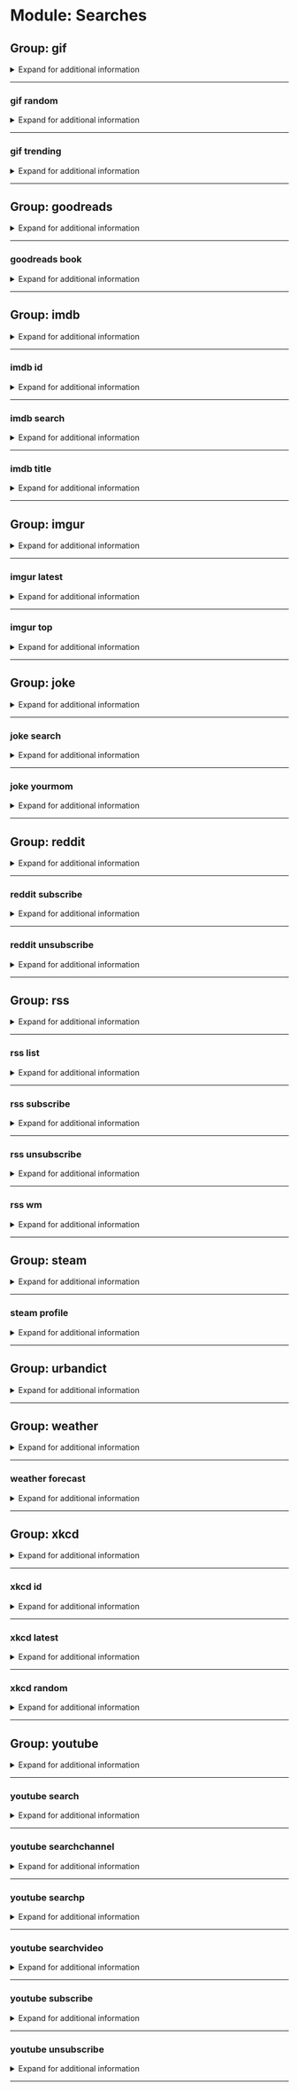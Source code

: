 # Module: Searches

## Group: gif
<details><summary markdown='span'>Expand for additional information</summary><p>

*GIPHY commands. If invoked without a subcommand, searches GIPHY with given query.*

**Aliases:**
`giphy`

**Arguments:**

`[string...]` : *Query.*

**Examples:**

```
!gif wat
```
</p></details>

---

### gif random
<details><summary markdown='span'>Expand for additional information</summary><p>

*Return a random GIF.*

**Aliases:**
`r, rand, rnd`

**Examples:**

```
!gif random
```
</p></details>

---

### gif trending
<details><summary markdown='span'>Expand for additional information</summary><p>

*Return an amount of trending GIFs.*

**Aliases:**
`t, tr, trend`

**Arguments:**

(optional) `[int]` : *Number of results (1-10).* (def: `5`)

**Examples:**

```
!gif trending
!gif trending 3
```
</p></details>

---

## Group: goodreads
<details><summary markdown='span'>Expand for additional information</summary><p>

*Goodreads commands. Group call searches Goodreads books with given query.*

**Aliases:**
`gr`

**Arguments:**

`[string...]` : *Query.*

**Examples:**

```
!goodreads Ender's Game
```
</p></details>

---

### goodreads book
<details><summary markdown='span'>Expand for additional information</summary><p>

*Search Goodreads books by title, author, or ISBN.*

**Aliases:**
`books, b`

**Arguments:**

`[string...]` : *Query.*

**Examples:**

```
!goodreads book Ender's Game
```
</p></details>

---

## Group: imdb
<details><summary markdown='span'>Expand for additional information</summary><p>

*Search Open Movie Database. Group call searches by title.*

**Aliases:**
`movies, series, serie, movie, film, cinema, omdb`

**Arguments:**

`[string...]` : *Title.*

**Examples:**

```
!imdb Airplane
```
</p></details>

---

### imdb id
<details><summary markdown='span'>Expand for additional information</summary><p>

*Search by IMDb ID.*

**Arguments:**

`[string]` : *ID.*

**Examples:**

```
!imdb id tt4158110
```
</p></details>

---

### imdb search
<details><summary markdown='span'>Expand for additional information</summary><p>

*Searches IMDb for given query and returns paginated results.*

**Aliases:**
`s, find`

**Arguments:**

`[string...]` : *Search query.*

**Examples:**

```
!imdb search Kill Bill
```
</p></details>

---

### imdb title
<details><summary markdown='span'>Expand for additional information</summary><p>

*Search by title.*

**Aliases:**
`t, name, n`

**Arguments:**

`[string...]` : *Title.*

**Examples:**

```
!imdb title Airplane
```
</p></details>

---

## Group: imgur
<details><summary markdown='span'>Expand for additional information</summary><p>

*Search imgur. Group call retrieves top ranked images from given subreddit.*

**Aliases:**
`img, im, i`

**Overload 1:**

`[int]` : *Number of images to print [1-10].*

`[string...]` : *Subreddit.*

**Overload 0:**

`[string]` : *Subreddit.*

(optional) `[int]` : *Number of images to print [1-10].* (def: `1`)

**Examples:**

```
!imgur aww
!imgur 10 aww
!imgur aww 10
```
</p></details>

---

### imgur latest
<details><summary markdown='span'>Expand for additional information</summary><p>

*Return latest images from given subreddit.*

**Aliases:**
`l, new, newest`

**Overload 1:**

`[int]` : *Number of images to print [1-10].*

`[string...]` : *Subreddit.*

**Overload 0:**

`[string]` : *Subreddit.*

`[int]` : *Number of images to print [1-10].*

**Examples:**

```
!imgur latest 5 aww
!imgur latest aww 5
```
</p></details>

---

### imgur top
<details><summary markdown='span'>Expand for additional information</summary><p>

*Return amount of top rated images in the given subreddit for given timespan.*

**Aliases:**
`t`

**Overload 3:**

`[TimeWindow]` : *Timespan in which to search (day/week/month/year/all).*

`[int]` : *Number of images to print [1-10].*

`[string...]` : *Subreddit.*

**Overload 2:**

`[TimeWindow]` : *Timespan in which to search (day/week/month/year/all).*

`[string]` : *Subreddit.*

(optional) `[int]` : *Number of images to print [1-10].* (def: `1`)

**Overload 1:**

`[int]` : *Number of images to print [1-10].*

`[TimeWindow]` : *Timespan in which to search (day/week/month/year/all).*

`[string...]` : *Subreddit.*

**Overload 0:**

`[int]` : *Number of images to print [1-10].*

`[string...]` : *Subreddit.*

**Examples:**

```
!imgur top day 10 aww
!imgur top 10 day aww
!imgur top 5 aww
!imgur top day aww
```
</p></details>

---

## Group: joke
<details><summary markdown='span'>Expand for additional information</summary><p>

*Group for searching jokes. Group call returns a random joke.*

**Aliases:**
`jokes, j`

**Examples:**

```
!joke
```
</p></details>

---

### joke search
<details><summary markdown='span'>Expand for additional information</summary><p>

*Search for the joke containing the given query.*

**Aliases:**
`s`

**Arguments:**

`[string...]` : *Query.*

**Examples:**

```
!joke search blonde
```
</p></details>

---

### joke yourmom
<details><summary markdown='span'>Expand for additional information</summary><p>

*Yo mama so...*

**Aliases:**
`mama, m, yomomma, yomom, yomoma, yomamma, yomama`

**Examples:**

```
!joke yourmom
```
</p></details>

---

## Group: reddit
<details><summary markdown='span'>Expand for additional information</summary><p>

*Reddit commands. Group call prints latest posts from given sub.*

**Aliases:**
`r`

**Arguments:**

(optional) `[string]` : *Subreddit.* (def: `all`)

**Examples:**

```
!reddit aww
```
</p></details>

---

### reddit subscribe
<details><summary markdown='span'>Expand for additional information</summary><p>

*Add new feed for a subreddit.*

**Requires user permissions:**
`Manage guild`

**Aliases:**
`add, a, +, sub`

**Arguments:**

`[string]` : *Subreddit.*

**Examples:**

```
!reddit sub aww
```
</p></details>

---

### reddit unsubscribe
<details><summary markdown='span'>Expand for additional information</summary><p>

*Remove a subreddit feed using subreddit name or subscription ID (use command ``feed list`` to see IDs).*

**Requires user permissions:**
`Manage guild`

**Aliases:**
`del, d, rm, -, unsub`

**Overload 1:**

`[string]` : *Subreddit.*

**Overload 0:**

`[int]` : *Subscription ID.*

**Examples:**

```
!reddit unsub aww
!reddit unsub 12
```
</p></details>

---

## Group: rss
<details><summary markdown='span'>Expand for additional information</summary><p>

*Commands for RSS feed querying or subscribing. Group call prints the latest topics from the given RSS URL or prints the subscriptions for the given channel.*

**Aliases:**
`feed`

**Overload 1:**

`[URL]` : *RSS URL.*

**Examples:**

```
!rss https://news.google.com/news/rss/
```
</p></details>

---

### rss list
<details><summary markdown='span'>Expand for additional information</summary><p>

*Get feed list for the current channel.*

**Aliases:**
`ls, listsubs, listfeeds`

**Examples:**

```
!feed list
```
</p></details>

---

### rss subscribe
<details><summary markdown='span'>Expand for additional information</summary><p>

*Subscribe to given RSS feed URL. The bot will send a message when the latest topic is changed.*

**Requires user permissions:**
`Manage guild`

**Aliases:**
`sub, add, +`

**Arguments:**

`[URL]` : *URL.*

(optional) `[string...]` : *Friendly name.* (def: `None`)

**Examples:**

```
!rss subscribe https://news.google.com/news/rss/
!rss subscribe https://news.google.com/news/rss/ news
```
</p></details>

---

### rss unsubscribe
<details><summary markdown='span'>Expand for additional information</summary><p>

*Remove an existing feed subscription.*

**Requires user permissions:**
`Manage guild`

**Aliases:**
`del, d, rm, -, unsub`

**Overload 1:**

`[int...]` : *ID of the subscriptions to remove.*

**Overload 0:**

`[string...]` : *Name of the subscription.*

**Examples:**

```
!rss unsubscribe 1
```
</p></details>

---

### rss wm
<details><summary markdown='span'>Expand for additional information</summary><p>

*Get newest topics from WM forum.*

**Examples:**

```
!rss wm
```
</p></details>

---

## Group: steam
<details><summary markdown='span'>Expand for additional information</summary><p>

*Steam commands. Group call searches steam profiles for a given ID.*

**Aliases:**
`s, st`

**Examples:**

```
!steam profile 123456123
```
</p></details>

---

### steam profile
<details><summary markdown='span'>Expand for additional information</summary><p>

*Get Steam user information for user based on his ID.*

**Aliases:**
`id, user`

**Arguments:**

`[unsigned long]` : *ID.*

</p></details>

---

## Group: urbandict
<details><summary markdown='span'>Expand for additional information</summary><p>

*Urban Dictionary commands. Group call searches Urban Dictionary for a given query.*

**Aliases:**
`ud, urban`

**Arguments:**

`[string...]` : *Query.*

**Examples:**

```
!urbandict blonde
```
</p></details>

---

## Group: weather
<details><summary markdown='span'>Expand for additional information</summary><p>

*Weather search commands. Group call returns weather information for given query.*

**Aliases:**
`w`

**Arguments:**

`[string...]` : *Query.*

**Examples:**

```
!weather london
```
</p></details>

---

### weather forecast
<details><summary markdown='span'>Expand for additional information</summary><p>

*Get weather forecast for the following days (def: 7).*

**Aliases:**
`f`

**Overload 1:**

`[int]` : *Amount of days to fetch the forecast for.*

`[string...]` : *Query.*

**Overload 0:**

`[string...]` : *Query.*

**Examples:**

```
!weather forecast london
!weather forecast 5 london
```
</p></details>

---

## Group: xkcd
<details><summary markdown='span'>Expand for additional information</summary><p>

*Search xkcd. Group call returns random comic or, if an ID is provided, a comic with given ID.*

**Aliases:**
`x`

**Overload 1:**

`[int]` : *Comic ID.*

**Examples:**

```
!xkcd
```
</p></details>

---

### xkcd id
<details><summary markdown='span'>Expand for additional information</summary><p>

*Retrieves comic with given ID from xkcd.*

**Arguments:**

(optional) `[int]` : *Comic ID.* (def: `None`)

**Examples:**

```
!xkcd id 650
```
</p></details>

---

### xkcd latest
<details><summary markdown='span'>Expand for additional information</summary><p>

*Retrieves latest comic from xkcd.*

**Aliases:**
`fresh, newest, l`

**Examples:**

```
!xkcd latest
```
</p></details>

---

### xkcd random
<details><summary markdown='span'>Expand for additional information</summary><p>

*Retrieves a random comic.*

**Aliases:**
`rnd, r, rand`

**Examples:**

```
!xkcd random
```
</p></details>

---

## Group: youtube
<details><summary markdown='span'>Expand for additional information</summary><p>

*Youtube search commands. Group call searches YouTube for given query.*

**Aliases:**
`y, yt, ytube`

**Arguments:**

`[string...]` : *Search query.*

**Examples:**

```
!youtube never gonna give you up
```
</p></details>

---

### youtube search
<details><summary markdown='span'>Expand for additional information</summary><p>

*Advanced youtube search.*

**Aliases:**
`s`

**Arguments:**

`[int]` : *Amount of results. [1-20]*

`[string...]` : *Search query.*

**Examples:**

```
!youtube search 5 rick astley
```
</p></details>

---

### youtube searchchannel
<details><summary markdown='span'>Expand for additional information</summary><p>

*Advanced youtube search for channels only.*

**Aliases:**
`sc, searchc`

**Arguments:**

`[string...]` : *Search query.*

**Examples:**

```
!youtube searchchannel 5 rick astley
```
</p></details>

---

### youtube searchp
<details><summary markdown='span'>Expand for additional information</summary><p>

*Advanced youtube search for playlists only.*

**Aliases:**
`sp, searchplaylist`

**Arguments:**

`[string...]` : *Search query.*

**Examples:**

```
!youtube searchplaylist 5 rick astley
```
</p></details>

---

### youtube searchvideo
<details><summary markdown='span'>Expand for additional information</summary><p>

*Advanced youtube search for videos only.*

**Aliases:**
`sv, searchv`

**Arguments:**

`[string...]` : *Search query.*

**Examples:**

```
!youtube searchvideo 5 rick astley
```
</p></details>

---

### youtube subscribe
<details><summary markdown='span'>Expand for additional information</summary><p>

*Add a new subscription for a YouTube channel.*

**Requires user permissions:**
`Manage guild`

**Aliases:**
`add, a, +, sub`

**Arguments:**

`[string]` : *Channel URL.*

(optional) `[string]` : *Friendly name.* (def: `None`)

**Examples:**

```
!youtube subscribe https://www.youtube.com/user/RickAstleyVEVO
!youtube subscribe https://www.youtube.com/user/RickAstleyVEVO rick
```
</p></details>

---

### youtube unsubscribe
<details><summary markdown='span'>Expand for additional information</summary><p>

*Remove a YouTube channel subscription.*

**Requires user permissions:**
`Manage guild`

**Aliases:**
`del, d, rm, -, unsub`

**Arguments:**

`[string]` : *Channel URL or subscription name.*

**Examples:**

```
!youtube unsubscribe https://www.youtube.com/user/RickAstleyVEVO
!youtube unsubscribe rick
```
</p></details>

---

